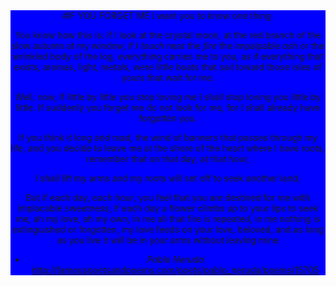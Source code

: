 <header style="background-color:blue;">
<head style="background-color:blue;">
#IF YOU FORGET ME
I want you to know
one thing.

You know how this is:
if I look
at the crystal moon, at the red branch
of the slow autumn at my window,
if I _touch_
near the _fire_
the impalpable _ash_
or the wrinkled body of the log,
everything carries me to you,
as if everything that exists,
aromas, light, metals,
were little boats
that sail
toward those isles of yours that wait for me.

Well, now,
if little by little you stop loving me
I shall stop loving you little by little.
If suddenly
you forget me
do not look for me,
for I shall already have forgotten you.

If you think it long and mad,
the wind of banners
that passes through my life,
and you decide
to leave me at the shore
of the heart where I have roots,
remember
that on that day,
at that hour,

I shall lift my arms
and my roots will set off
to seek another land.

But
if each day,
each hour,
you feel that you are destined for me
with implacable sweetness,
if each day a flower
climbs up to your lips to seek me,
ah my love, ah my own,
in me all that fire is repeated,
in me nothing is extinguished or forgotten,
my love feeds on your love, beloved,
and as long as you live it will be in your arms
without leaving mine


- *Pablo Neruda*
http://famouspoetsandpoems.com/poets/pablo_neruda/poems/15705
